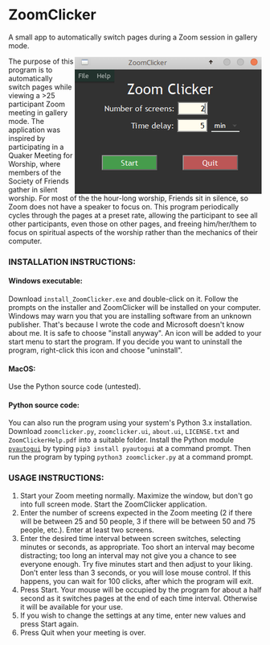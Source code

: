 # ZoomClicker

A small app to automatically switch pages during a Zoom session in gallery mode.

<img src="./ZoomClicker_screenshot.png" align="right">
The purpose of this program is to automatically switch pages while viewing a >25 participant Zoom meeting in gallery mode. The application was inspired by participating in a Quaker Meeting for Worship, where members of the Society of Friends gather in silent worship.  For most of the the hour-long worship, Friends sit in silence, so Zoom does not have a speaker to focus on.  This program periodically cycles through the pages at a preset rate, allowing the participant to see all other participants, even those on other pages, and freeing him/her/them to focus on spiritual aspects of the worship rather than the mechanics of their computer.</p>

<h3>INSTALLATION INSTRUCTIONS:</h3>

<h4>Windows executable:</h4>
Download <code>install_ZoomClicker.exe</code> and double-click on it. Follow the prompts on the installer and ZoomClicker will be installed on your computer.  Windows may warn you that you are installing software from an unknown publisher.  That's because I wrote the code and Microsoft doesn't know about me.  It is safe to choose "install anyway". An icon will be added to your start menu to start the program. If you decide you want to uninstall the program, right-click this icon and choose "uninstall".       

<h4> MacOS:</h4>
Use the Python source code (untested).

<h4>Python source code:</h4>
You can also run the program using your system's Python 3.x installation. Download <code>zoomclicker.py</code>, <code>zoomclicker.ui</code>, <code>about.ui</code>, <code>LICENSE.txt</code> and <code>ZoomClickerHelp.pdf</code> into a suitable folder. Install the Python module <code><a href="https://pypi.org/project/PyAutoGUI/">pyautogui</a></code> by typing <code>pip3 install pyautogui</code> at a command prompt.  Then run the program by typing <code>python3 zoomclicker.py</code> at a command prompt.  


<h3>USAGE INSTRUCTIONS:</h3>
<ol>
<li>Start your Zoom meeting normally. Maximize the window, but don't go into full screen mode. Start the ZoomClicker application.
</li>       
<li>Enter the number of screens expected in the Zoom meeting (2 if there will be between 25 and 50 people, 3 if there will be between 50 and 75 people, etc.).  Enter at least two screens.
</li>   
<li>Enter the desired time interval between screen switches, selecting minutes or seconds, as appropriate.  Too short an interval may become distracting; too long an interval may not give you a chance to see everyone enough.  Try five minutes start and then adjust to your liking. Don’t enter less than 3 seconds, or you will lose mouse control.  If this happens, you can wait for 100 clicks, after which the program will exit. 
</li>    
<li>Press Start.  Your mouse will be occupied by the program for about a half second as it switches pages at the end of each time interval.  Otherwise it will be available for your use.  
</li>       
<li>If you wish to change the settings at any time, enter new values and press Start again.
</li>   
<li>Press Quit when your meeting is over.</li>
</ol>

